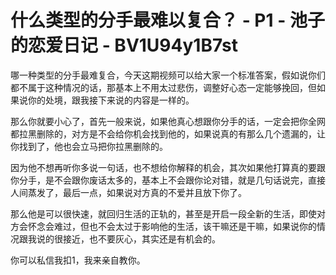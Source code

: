 # 什么类型的分手最难以复合？ - P1 - 池子的恋爱日记 - BV1U94y1B7st

哪一种类型的分手最难复合，今天这期视频可以给大家一个标准答案，假如说你们都不属于这种情况的话，那基本上不用太过悲伤，调整好心态一定能够挽回，但如果说你的处境，跟我接下来说的内容是一样的。

那么你就要小心了，首先一般来说，如果他真心想跟你分手的话，一定会把你全网都拉黑删除的，对方是不会给你机会找到他的，如果说真的有那么几个遗漏的，让你找到了，他也会立马把你拉黑删除的。

因为他不想再听你多说一句话，也不想给你解释的机会，其次如果他打算真的要跟你分手，是不会跟你废话太多的，基本上不会跟你论对错，就是几句话说完，直接人间蒸发了，最后一点，如果说对方真的不爱并且放下你了。

那么他是可以很快速，就回归生活的正轨的，甚至是开启一段全新的生活，即使对方会怀念会难过，但也不会太过于影响他的生活，该干嘛还是干嘛，如果说你的情况跟我说的很接近，也不要灰心，其实还是有机会的。

你可以私信我扣1，我来亲自教你。